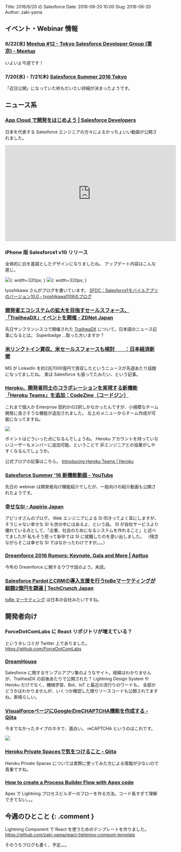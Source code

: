 Title: 2016/6/20 の Salesforce
Date: 2016-06-20 10:00
Slug: 2016-06-20
Author: zaki-yama

## イベント・Webinar 情報

### 6/22(水) [Meetup #12 - Tokyo Salesforce Developer Group (東京) - Meetup](http://www.meetup.com/ja-JP/Tokyo-Salesforce-Developer-Group/events/231238976/)

いよいよ今週です！

### 7/20(水) - 7/21(木) [Salesforce Summer 2016 Tokyo](http://eventjp.salesforce.com/?dis=dev)

「近日公開」になっていた枠もだいたい詳細が決まったようです。

## ニュース系

### [App Cloud で開発をはじめよう | Salesforce Developers](https://developer.salesforce.com/pages/developerfilm?d=7010M000000Z1zK)

日本を代表する Salesforce エンジニアの方々によるかっちょいい動画が公開されました。

<iframe width="560" height="315" src="https://www.youtube.com/embed/p8NSkd0secY" frameborder="0" allowfullscreen></iframe>

### iPhone 版 Salesforce1 v10 リリース

全体的に白を基調としたデザインになりましたね。
アップデート内容はこんな感じ。

![]({filename}/images/2016-06-20/S1-1.PNG){: width=320px; }
![]({filename}/images/2016-06-20/S1-2.PNG){: width=320px; }

tyoshikawa さんがブログを書いています。
[SFDC：Salesforce1モバイルアプリのバージョン10.0 - tyoshikawa1106のブログ](http://tyoshikawa1106.hatenablog.com/entry/2016/06/18/164829)

### [開発者エコシステムの拡大を目指すセールスフォース、「TrailheaDX」イベントを開催 - ZDNet Japan](http://japan.zdnet.com/article/35083932/)

先日サンフランシスコで開催された [TrailheaDX](https://developer.salesforce.com/trailheadx) について。日本語のニュース記事になるとは。
Superbadge ...取った方いますか？

### [米リンクトイン買収、米セールスフォースも検討　　：日本経済新聞](http://www.nikkei.com/article/DGXLASGN18H0Q_Y6A610C1000000/)

MS が LinkedIn を約2兆7000億円で買収したというニュースが先週あたり話題になってましたね。
実は Salesforce も狙ってたみたい、という記事。

### [Heroku、開発者同士のコラボレーションを実現する新機能「Heroku Teams」を追加：CodeZine（コードジン）](http://codezine.jp/article/detail/9488)

これまで個人か Enterprise 契約かの2択しかなかったんですが、小規模なチーム開発に良さそうな機能が追加されました。
左上のメニューからチーム作成が可能になってますね。

![]({filename}/images/2016-06-20/heroku-teams.png)

ポイントはどういった点になるんでしょうね。
Heroku アカウントを持っていないユーザーもメンバーに追加可能、ということで
非エンジニアとの協業がしやすくなるんでしょうか。

公式ブログの記事はこちら。
[Introducing Heroku Teams | Heroku](https://blog.heroku.com/archives/2016/6/9/heroku-teams)

### [Salesforce Summer '16 新機能動画 - YouTube](https://www.youtube.com/playlist?list=PL8PorHNw824775rX3QSLguBUVdtWiZ1Fs)

先日の webinar は開発者向け機能紹介でしたが、一般向けの紹介動画も公開されたようです。

### [幸せなSI - Appirio Japan](http://appirio.co.jp/category/business-blog/2016/06/happy-si/)

アピリオさんのブログ。
Web エンジニアによる SI 叩きってよく耳にしますが、そうじゃない幸せな SI も世の中にはあるよ、という話。
SI が自社サービスより優れている点として、「企業、社会のためになるシステムを作れること」と述べてましたが
私もそう思って新卒では SI に就職したのを思い出しました。
（残念ながらそこは幸せな SI ではなかったわけですが。。。）

### [Dreamforce 2016 Rumors: Keynote, Gala and More | Apttus](http://apttus.com/blog/dreamforce-2016-rumors-keynote-gala/)

今年の Dreamforce に関するウワサ話のよう。未読。

### [Salesforce PardotとCRMの導入支援を行うtoBeマーケティングが総額2億円を調達 | TechCrunch Japan](http://jp.techcrunch.com/2016/06/14/tobe-marketing-raises-200m-yen/)

[toBe マーケティング](https://tobem.jp) は日本の会社みたいですね。

## 開発者向け

### ForceDotComLabs に React リポジトリが増えている？

というタレコミが Twitter 上でありました。
https://github.com/ForceDotComLabs

### [DreamHouse](http://www.dreamhouseapp.io/)

Salesforce に関するサンプルアプリ集のようなサイト。経緯はわかりませんが、TrailheaDX の前後あたりで公開された？
Lightning Design System や Heroku だけでなく、機械学習、Bot、IoT と最近の流行りのワードも。
全部かどうかはわかりませんが、いくつか確認した限りソースコードも公開されてますね。素晴らしい。

### [VisualForceページにGoogleのreCHAPTCHA機能を作成する - Qiita](http://qiita.com/tayo/items/9ef9d244d7faf38b4e8c)

今までなかったタイプのネタで、面白い。
reCAPTCHA というのはこれです。

![]({filename}/images/2016-06-20/reCAPTCHA.png)

### [Heroku Private Spacesで気をつけること - Qiita](http://qiita.com/yusuke6197/items/ede1784a66e981ad31cf)

Heroku Private Spaces については実際に使ってみた方による情報が少ないので貴重ですね。

### [How to create a Process Builder Flow with Apex code](http://www.yucelmoran.com/2016/06/13/how-to-create-a-process-builder-flow-with-apex-code/)

Apex で Lightning プロセスビルダーのフローを作る方法。コード長すぎて理解できてない。。。

## 今週のひとこと {: .comment }

Lightning Component で React を使うためのテンプレートを作りました。
https://github.com/zaki-yama/react-lightning-compont-template

そのうちブログも書く、予定。。。
